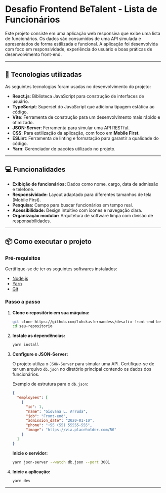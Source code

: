 # **Desafio Frontend BeTalent - Lista de Funcionários**

Este projeto consiste em uma aplicação web responsiva que exibe uma lista de funcionários. Os dados são consumidos de uma API simulada e apresentados de forma estilizada e funcional. A aplicação foi desenvolvida com foco em responsividade, experiência do usuário e boas práticas de desenvolvimento front-end.

---

## **🚀 Tecnologias utilizadas**

As seguintes tecnologias foram usadas no desenvolvimento do projeto:

- **React.js**: Biblioteca JavaScript para construção de interfaces de usuário.
- **TypeScript**: Superset do JavaScript que adiciona tipagem estática ao código.
- **Vite**: Ferramenta de construção para um desenvolvimento mais rápido e otimizado.
- **JSON-Server**: Ferramenta para simular uma API RESTful.
- **CSS**: Para estilização da aplicação, com foco em **Mobile First**.
- **ESLint**: Ferramenta de linting e formatação para garantir a qualidade do código.
- **Yarn**: Gerenciador de pacotes utilizado no projeto.

---

## **💻 Funcionalidades**

- **Exibição de funcionários:** Dados como nome, cargo, data de admissão e telefone.
- **Responsividade:** Layout adaptado para diferentes tamanhos de tela (Mobile First).
- **Pesquisa:** Campo para buscar funcionários em tempo real.
- **Acessibilidade:** Design intuitivo com ícones e navegação clara.
- **Organização modular:** Arquitetura de software limpa com divisão de responsabilidades.

---

## **📦 Como executar o projeto**

### **Pré-requisitos**
Certifique-se de ter os seguintes softwares instalados:
- [Node.js](https://nodejs.org/)
- [Yarn](https://classic.yarnpkg.com/lang/en/)
- [Git](https://git-scm.com/)

### **Passo a passo**

1. **Clone o repositório em sua máquina:**

   ```bash
   git clone https://github.com/luhckasfernandess/desafio-front-end-betalent.git
   cd seu-repositorio
   ```

2. **Instale as dependências:**

   ```bash
   yarn install
   ```

3. **Configure o JSON-Server:**

   O projeto utiliza o `JSON-Server` para simular uma API. Certifique-se de ter um arquivo `db.json` no diretório principal contendo os dados dos funcionários.

   Exemplo de estrutura para o `db.json`:
   ```json
   {
     "employees": [
       {
         "id": 1,
         "name": "Giovana L. Arruda",
         "job": "Front-end",
         "admission_date": "2020-01-10",
         "phone": "+55 (55) 55555-555",
         "image": "https://via.placeholder.com/50"
       }
     ]
   }
   ```

   **Inicie o servidor:**

   ```bash
   yarn json-server --watch db.json --port 3001
   ```

4. **Inicie a aplicação:**

   ```bash
   yarn dev
   ```
---
